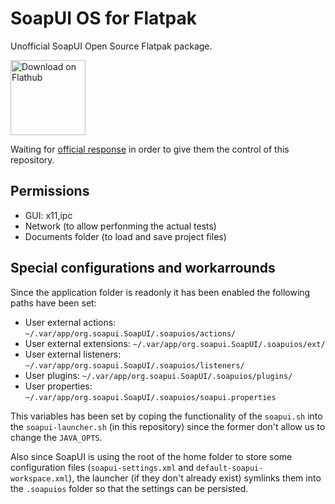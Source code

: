 # SoapUI OS for Flatpak

Unofficial SoapUI Open Source Flatpak package.

<a href='https://flathub.org/apps/details/org.soapui.SoapUI'><img width='120' alt='Download on Flathub' src='https://flathub.org/assets/badges/flathub-badge-en.png'/></a>

Waiting for [official response](https://github.com/SmartBear/soapui/issues/744) in order to give them the control of this repository.

## Permissions

- GUI: x11,ipc
- Network (to allow perfonming the actual tests)
- Documents folder (to load and save project files)

## Special configurations and workarrounds

Since the application folder is readonly it has been enabled the following paths have been set:

- User external actions: `~/.var/app/org.soapui.SoapUI/.soapuios/actions/`
- User external extensions: `~/.var/app/org.soapui.SoapUI/.soapuios/ext/`
- User external listeners: `~/.var/app/org.soapui.SoapUI/.soapuios/listeners/`
- User plugins: `~/.var/app/org.soapui.SoapUI/.soapuios/plugins/`
- User properties: `~/.var/app/org.soapui.SoapUI/.soapuios/soapui.properties`

This variables has been set by coping the functionality of the `soapui.sh` into the `soapui-launcher.sh` (in this repository) since the former don't allow us to change the `JAVA_OPTS`.

Also since SoapUI is using the root of the home folder to store some configuration files (`soapui-settings.xml` and `default-soapui-workspace.xml`), the launcher (if they don't already exist) symlinks them into the `.soapuios` folder so that the settings can be persisted.
